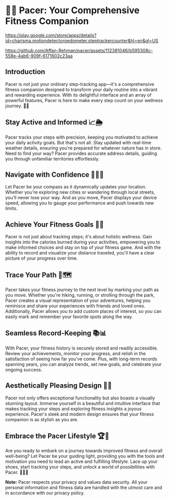 # 🏃‍♂️ Pacer: Your Comprehensive Fitness Companion

https://play.google.com/store/apps/details?id=charisma.motiondetectorpedometer.steptrackercounter&hl=en&gl=US

https://github.com/Affan-Rehman/pacer/assets/112381046/b595308c-558e-4ab6-909f-6171602c23aa



## Introduction

Pacer is not just your ordinary step-tracking app—it's a comprehensive fitness companion designed to transform your daily routine into a vibrant and rewarding experience. With its delightful interface and an array of powerful features, Pacer is here to make every step count on your wellness journey. 💪🌟

## Stay Active and Informed 📈🌦️

Pacer tracks your steps with precision, keeping you motivated to achieve your daily activity goals. But that's not all. Stay updated with real-time weather details, ensuring you're prepared for whatever nature has in store. Need to find your way? Pacer provides accurate address details, guiding you through unfamiliar territories effortlessly.

## Navigate with Confidence 🧭🚶‍♀️

Let Pacer be your compass as it dynamically updates your location. Whether you're exploring new cities or wandering through local streets, you'll never lose your way. And as you move, Pacer displays your device speed, allowing you to gauge your performance and push towards new limits.

## Achieve Your Fitness Goals 🎯💡

Pacer is not just about tracking steps; it's about holistic wellness. Gain insights into the calories burned during your activities, empowering you to make informed choices and stay on top of your fitness game. And with the ability to record and visualize your distance traveled, you'll have a clear picture of your progress over time.

## Trace Your Path 🚀🗺️

Pacer takes your fitness journey to the next level by marking your path as you move. Whether you're hiking, running, or strolling through the park, Pacer creates a visual representation of your adventures, helping you reminisce and share your experiences with friends and loved ones. Additionally, Pacer allows you to add custom places of interest, so you can easily mark and remember your favorite spots along the way.

## Seamless Record-Keeping 📚📊

With Pacer, your fitness history is securely stored and readily accessible. Review your achievements, monitor your progress, and relish in the satisfaction of seeing how far you've come. Plus, with long-term records spanning years, you can analyze trends, set new goals, and celebrate your ongoing success.

## Aesthetically Pleasing Design 🎨📱

Pacer not only offers exceptional functionality but also boasts a visually stunning layout. Immerse yourself in a beautiful and intuitive interface that makes tracking your steps and exploring fitness insights a joyous experience. Pacer's sleek and modern design ensures that your fitness companion is as stylish as you are.

## Embrace the Pacer Lifestyle 🏆🌟

Are you ready to embark on a journey towards improved fitness and overall well-being? Let Pacer be your guiding light, providing you with the tools and motivation you need to lead an active and fulfilling lifestyle. Lace up your shoes, start tracking your steps, and unlock a world of possibilities with Pacer. 🚀🏃‍♀️

**Note:** Pacer respects your privacy and values data security. All your personal information and fitness data are handled with the utmost care and in accordance with our privacy policy.

